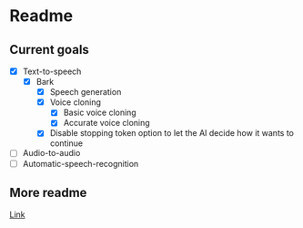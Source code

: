 # Readme
## Current goals
* [x] Text-to-speech
  * [x] Bark
    * [x] Speech generation
    * [x] Voice cloning
      * [x] Basic voice cloning
      * [x] Accurate voice cloning
    * [x] Disable stopping token option to let the AI decide how it wants to continue
* [ ] Audio-to-audio
* [ ] Automatic-speech-recognition

## More readme
[Link](readme/readme.md)
